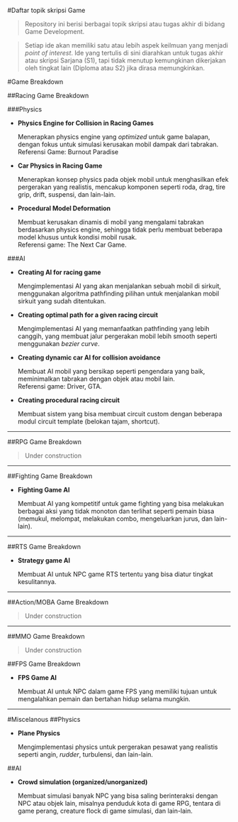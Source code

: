 #Daftar topik skripsi Game
>Repository ini berisi berbagai topik skripsi atau tugas akhir di bidang Game Development.

>Setiap ide akan memiliki satu atau lebih aspek keilmuan yang menjadi *point of interest*. Ide yang tertulis di sini diarahkan untuk tugas akhir atau skripsi Sarjana (S1), tapi tidak menutup kemungkinan dikerjakan oleh tingkat lain (Diploma atau S2) jika dirasa memungkinkan.

#Game Breakdown

##Racing Game Breakdown

###Physics
- **Physics Engine for Collision in Racing Games**

    Menerapkan physics engine yang *optimized* untuk game balapan, dengan fokus untuk simulasi kerusakan mobil dampak dari tabrakan.  
    Referensi Game: Burnout Paradise
- **Car Physics in Racing Game**

    Menerapkan konsep physics pada objek mobil untuk menghasilkan efek pergerakan yang realistis, mencakup komponen seperti roda, drag, tire grip, drift, suspensi, dan lain-lain.

- **Procedural Model Deformation**

    Membuat kerusakan dinamis di mobil yang mengalami tabrakan berdasarkan physics engine, sehingga tidak perlu membuat beberapa model khusus untuk kondisi mobil rusak.  
    Referensi game: The Next Car Game.

###AI
- **Creating AI for racing game**

    Mengimplementasi AI yang akan menjalankan sebuah mobil di sirkuit, menggunakan algoritma pathfinding pilihan untuk menjalankan mobil sirkuit yang sudah ditentukan.
- **Creating optimal path for a given racing circuit**

    Mengimplementasi AI yang memanfaatkan pathfinding yang lebih canggih, yang membuat jalur pergerakan mobil lebih smooth seperti menggunakan *bezier curve*.
- **Creating dynamic car AI for collision avoidance**

    Membuat AI mobil yang bersikap seperti pengendara yang baik, meminimalkan tabrakan dengan objek atau mobil lain.  
    Referensi game: Driver, GTA.
- **Creating procedural racing circuit**

    Membuat sistem yang bisa membuat circuit custom dengan beberapa modul circuit template (belokan tajam, shortcut). 
    
---

##RPG Game Breakdown
>Under construction

---

##Fighting Game Breakdown
- **Fighting Game AI**

    Membuat AI yang kompetitif untuk game fighting yang bisa melakukan berbagai aksi yang tidak monoton dan terlihat seperti pemain biasa (memukul, melompat, melakukan combo, mengeluarkan jurus, dan lain-lain).

---

##RTS Game Breakdown
- **Strategy game AI**

    Membuat AI untuk NPC game RTS tertentu  yang bisa diatur tingkat kesulitannya.

---

##Action/MOBA Game Breakdown
>Under construction

---

##MMO Game Breakdown
>Under construction

##FPS Game Breakdown
- **FPS Game AI**

  Membuat AI untuk NPC dalam game FPS yang memiliki tujuan untuk mengalahkan pemain dan bertahan hidup selama mungkin.
  
---

#Miscelanous
##Physics
- **Plane Physics**

    Mengimplementasi physics untuk pergerakan pesawat yang realistis seperti angin, *rudder*, turbulensi, dan lain-lain.

##AI
- **Crowd simulation (organized/unorganized)**

    Membuat simulasi banyak NPC yang bisa saling berinteraksi dengan NPC atau objek lain, misalnya penduduk kota di game RPG, tentara di game perang, creature flock di game simulasi, dan lain-lain.